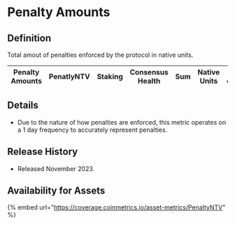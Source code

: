 # Penalty Amounts

## Definition

Total amout of penalties enforced by the protocol in native units.

| Penalty Amounts | PenatlyNTV | Staking | Consensus Health | Sum | Native Units | 1 day |
| --------------- | ---------- | ------- | ---------------- | --- | ------------ | ----- |

## Details

* Due to the nature of how penalties are enforced, this metric operates on a 1 day frequency to accurately represent penalties.

## Release History

* Released November 2023.

## Availability for Assets

{% embed url="https://coverage.coinmetrics.io/asset-metrics/PenaltyNTV" %}
